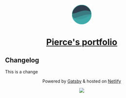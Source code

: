 <p align="center">
  <a href="localhost:8000">
    <img alt="Gatsby" src="icon.png" width="64" />
  </a>
</p>

<h1 align="center">
  <a href="localhost:8000">
    Pierce's portfolio
  </a>
</h1>

<h2>Changelog</h2>
<p>This is a change

</p>

<p align="center">Powered by <a href="https://www.gatsbyjs.org/">Gatsby</a> & hosted on <a href="http://netlify.com">Netlify</a></p>

<p align="center">
  <img src="https://api.netlify.com/api/v1/badges/4ce0121c-03ca-4c71-9acc-7109a9bb96aa/deploy-status" />
</p>
